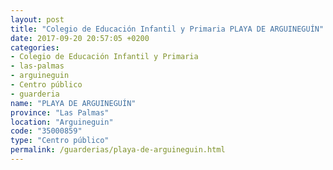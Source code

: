 ```yaml
---
layout: post
title: "Colegio de Educación Infantil y Primaria PLAYA DE ARGUINEGUÍN"
date: 2017-09-20 20:57:05 +0200
categories:
- Colegio de Educación Infantil y Primaria
- las-palmas
- arguineguin
- Centro público
- guarderia
name: "PLAYA DE ARGUINEGUÍN"
province: "Las Palmas"
location: "Arguineguin"
code: "35000859"
type: "Centro público"
permalink: /guarderias/playa-de-arguineguin.html
---
```

